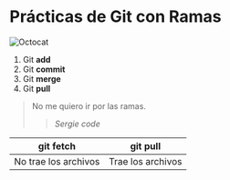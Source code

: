 # Prácticas de Git con Ramas
![Octocat](https://octodex.github.com/images/jetpacktocat.png)

 1. Git **add**
 2. Git **commit**
 3. Git **merge**
 4. Git **pull**

> No me quiero ir por las ramas.
>> *Sergie code*
>
|git fetch|git pull  |
|--|--|
| No trae los archivos|Trae los archivos  |
